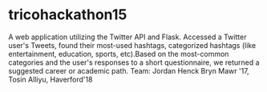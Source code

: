 # tricohackathon15

A web application utilizing the Twitter API and Flask. Accessed a Twitter user's Tweets, found their most-used hashtags, categorized hashtags (like entertainment, education, sports, etc).Based on the most-common categories and the user's responses to a short questionnaire, we returned a suggested career or academic path. Team: Jordan Henck Bryn Mawr '17, Tosin Alliyu, Haverford'18
